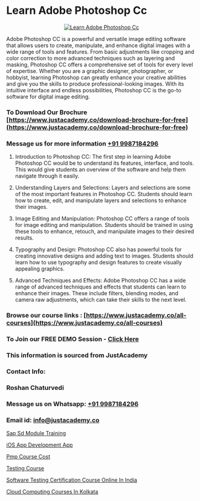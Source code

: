 # Learn Adobe Photoshop Cc

<p align="center">
  <a href="https://justacademy.co/course-detail/photoshop-training">
    <img src="https://justacademy.co/storage2/course_image/1676637576_course_image.webp" alt="Learn Adobe Photoshop Cc">
  </a>
</p>


Adobe Photoshop CC is a powerful and versatile image editing software that allows users to create, manipulate, and enhance digital images with a wide range of tools and features. From basic adjustments like cropping and color correction to more advanced techniques such as layering and masking, Photoshop CC offers a comprehensive set of tools for every level of expertise. Whether you are a graphic designer, photographer, or hobbyist, learning Photoshop can greatly enhance your creative abilities and give you the skills to produce professional-looking images. With its intuitive interface and endless possibilities, Photoshop CC is the go-to software for digital image editing.
### To Download Our Brochure [https://www.justacademy.co/download-brochure-for-free](https://www.justacademy.co/download-brochure-for-free)
### Message us for more information [+91 9987184296](https://api.whatsapp.com/send?phone=919987184296)
1) Introduction to Photoshop CC: The first step in learning Adobe Photoshop CC would be to understand its features, interface, and tools. This would give students an overview of the software and help them navigate through it easily.

2) Understanding Layers and Selections: Layers and selections are some of the most important features in Photoshop CC. Students should learn how to create, edit, and manipulate layers and selections to enhance their images.

3) Image Editing and Manipulation: Photoshop CC offers a range of tools for image editing and manipulation. Students should be trained in using these tools to enhance, retouch, and manipulate images to their desired results.

4) Typography and Design: Photoshop CC also has powerful tools for creating innovative designs and adding text to images. Students should learn how to use typography and design features to create visually appealing graphics.

5) Advanced Techniques and Effects: Adobe Photoshop CC has a wide range of advanced techniques and effects that students can learn to enhance their images. These include filters, blending modes, and camera raw adjustments, which can take their skills to the next level.

### Browse our course links : [https://www.justacademy.co/all-courses](https://www.justacademy.co/all-courses) 
### To Join our FREE DEMO Session - [Click Here](https://www.justacademy.co/register-for-course-demo)


### This information is sourced from JustAcademy
### Contact Info:
### Roshan Chaturvedi
### Message us on Whatsapp: [+91 9987184296](https://api.whatsapp.com/send?phone=919987184296)
### Email id: [info@justacademy.co](mailto:info@justacademy.co)
                
[Sap Sd Module Training](https://www.linkedin.com/pulse/sap-sd-module-training-justacademy-thane-6c3rc?trackingId=xL%2BEwt3o9iau0dkcwZ9enw%3D%3D&lipi=urn%3Ali%3Apage%3Ad_flagship3_company_admin%3B8x4oZRFoSmO4CZ5ThOfedg%3D%3D)

[iOS App Development App](0)

[Pmp Course Cost](https://medium.com/@AkashSingh2052/pmp-course-cost-b4fe2c84f490)

[Testing Course](https://medium.com/@abhidnya.1068/testing-course-5f051ef8b666)

[Software Testing Certification Course Online In India](https://justacademyin.github.io/justacademy/software-testing-certification-course-online-in-india)

[Cloud Computing Courses In Kolkata](https://justacademyin.github.io/justacademy/cloud-computing-courses-in-kolkata)


